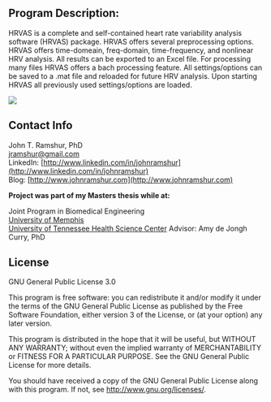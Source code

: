 ## Program Description:

HRVAS is a complete and self-contained heart rate variability analysis software     (HRVAS) package. HRVAS offers several preprocessing options. HRVAS offers time-domeain, freq-domain, time-frequency, and nonlinear HRV analysis. All results can be exported to an Excel file. For processing many files HRVAS offers a bach processing feature. All settings/options can be saved to a .mat file and reloaded for future HRV analysis. Upon starting HRVAS all previously used settings/options are loaded.

![](https://raw.githubusercontent.com/wiki/jramshur/HRVAS/images/TF-Waterfall.png)

## Contact Info

John T. Ramshur, PhD  
jramshur@gmail.com  
LinkedIn: [http://www.linkedin.com/in/johnramshur](http://www.linkedin.com/in/johnramshur)  
Blog: [http://www.johnramshur.com](http://www.johnramshur.com)

**Project was part of my Masters thesis while at:**

Joint Program in Biomedical Engineering  
[University of Memphis](http://www.memphis.edu/bme/)  
[University of Tennessee Health Science Center](http://www.uthsc.edu/bme/)
Advisor: Amy de Jongh Curry, PhD

## License

GNU General Public License 3.0

This program is free software: you can redistribute it and/or modify it under the terms of the GNU General Public License as published by the Free Software Foundation, either version 3 of the License, or (at your option) any later version.

This program is distributed in the hope that it will be useful, but WITHOUT ANY WARRANTY; without even the implied warranty of MERCHANTABILITY or FITNESS FOR A PARTICULAR PURPOSE.  See the GNU General Public License for more details.

You should have received a copy of the GNU General Public License along with this program.  If not, see <http://www.gnu.org/licenses/>.